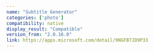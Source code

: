 ```yaml
---
name: "Subtitle Generator"
categories: ['photo']
compatibility: native
display_result: "Compatible"
version_from: "2.0.16.0"
link: https://apps.microsoft.com/detail/9NGFB7JD9P33
---
```

